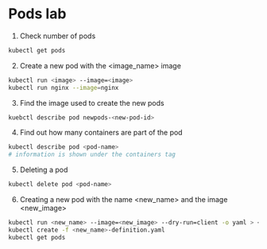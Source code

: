 # Pods lab 

1. Check number of pods 
```bash
kubectl get pods 
```

2. Create a new pod with the <image_name> image 
```bash
kubectl run <image> --image=<image>
kubectl run nginx --image=nginx
```

3. Find the image used to create the new pods 
```bash
kuebctl describe pod newpods-<new-pod-id>
```

4. Find out how many containers are part of the pod <pod-name>
```bash
kubectl describe pod <pod-name>
# information is shown under the containers tag
```

5. Deleting a <pod-name> pod 
```bash
kubectl delete pod <pod-name>
```

6. Creating a new pod with the name <new_name> and the image <new_image>
```bash
kubectl run <new_name> --image=<new_image> --dry-run=client -o yaml > <new_name>-definition.yaml
kubectl create -f <new_name>-definition.yaml
kubectl get pods
```